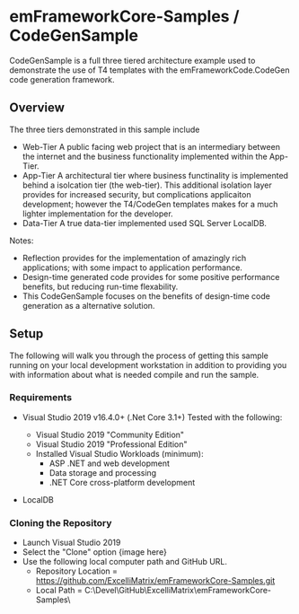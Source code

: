 # emFrameworkCore-Samples / CodeGenSample
CodeGenSample is a full three tiered architecture example used to demonstrate the use of T4 templates with the emFrameworkCode.CodeGen code generation framework.

## Overview
The three tiers demonstrated in this sample include
- Web-Tier
  A public facing web project that is an intermediary between the internet and the business functionality implemented within the App-Tier.
- App-Tier
  A architectural tier where business functinality is implemented behind a isolcation tier (the web-tier). This additional isolation layer provides for increased security, but complications applicaiton development; however the T4/CodeGen templates makes for a much lighter implementation for the developer.
- Data-Tier
  A true data-tier implemented used SQL Server LocalDB.

Notes:
- Reflection provides for the implementation of amazingly rich applications; with some impact to application performance.
- Design-time generated code provides for some positive performance benefits, but reducing run-time flexability.
- This CodeGenSample focuses on the benefits of design-time code generation as a alternative solution.

## Setup
The following will walk you through the process of getting this sample running on your local development workstation in addition to providing you with information about what is needed compile and run the sample.

### Requirements
- Visual Studio 2019 v16.4.0+ (.Net Core 3.1+)
  Tested with the following:
    - Visual Studio 2019 "Community Edition"
    - Visual Studio 2019 "Professional Edition"
  - Installed Visual Studio Workloads (minimum):
    - ASP .NET and web development
    - Data storage and processing
    - .NET Core cross-platform development

- LocalDB

### Cloning the Repository
- Launch Visual Studio 2019
- Select the "Clone" option
  {image here}
- Use the following local computer path and GitHub URL.
  - Repository Location = https://github.com/ExcelliMatrix/emFrameworkCore-Samples.git
  - Local Path = C:\Devel\GitHub\ExcelliMatrix\emFrameworkCore-Samples\

